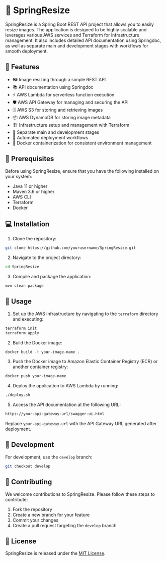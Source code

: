 # 🌿 SpringResize

SpringResize is a Spring Boot REST API project that allows you to easily resize images. The application is designed to be highly scalable and leverages various AWS services and Terraform for infrastructure management. It also includes detailed API documentation using Springdoc, as well as separate main and development stages with workflows for smooth deployment.

## 🌟 Features

- 🖼️ Image resizing through a simple REST API
- 📚 API documentation using Springdoc
- ⚡ AWS Lambda for serverless function execution
- 🛡️ AWS API Gateway for managing and securing the API
- 🗄️ AWS S3 for storing and retrieving images
- 📦 AWS DynamoDB for storing image metadata
- 🏗️ Infrastructure setup and management with Terraform
- 🚦 Separate main and development stages
- 🔄 Automated deployment workflows
- 🐳 Docker containerization for consistent environment management

## 🔧 Prerequisites

Before using SpringResize, ensure that you have the following installed on your system:

- Java 11 or higher
- Maven 3.6 or higher
- AWS CLI
- Terraform
- Docker

## 💻 Installation

1. Clone the repository:

```bash
git clone https://github.com/yourusername/SpringResize.git
```

2. Navigate to the project directory:

```bash
cd SpringResize
```

3. Compile and package the application:

```bash
mvn clean package
```

## 🚀 Usage

1. Set up the AWS infrastructure by navigating to the `terraform` directory and executing:

```bash
terraform init
terraform apply
```

2. Build the Docker image:

```bash
docker build -t your-image-name .
```

3. Push the Docker image to Amazon Elastic Container Registry (ECR) or another container registry:

```bash
docker push your-image-name
```

4. Deploy the application to AWS Lambda by running:

```bash
./deploy.sh
```

5. Access the API documentation at the following URL:

```bash
https://your-api-gateway-url/swagger-ui.html
```

Replace `your-api-gateway-url` with the API Gateway URL generated after deployment.

## 🌱 Development

For development, use the `develop` branch:

```bash
git checkout develop
```

## 🤝 Contributing

We welcome contributions to SpringResize. Please follow these steps to contribute:

1. Fork the repository
2. Create a new branch for your feature
3. Commit your changes
4. Create a pull request targeting the `develop` branch

## 📄 License

SpringResize is released under the [MIT License](LICENSE).
